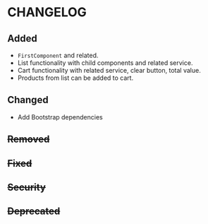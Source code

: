 # CHANGELOG
## Added
- `FirstComponent` and related.
- List functionality with child components and related service.
- Cart functionality with related service, clear button, total value.
- Products from list can be added to cart.
## Changed
- Add Bootstrap dependencies 
## ~~Removed~~
## ~~Fixed~~
## ~~Security~~
## ~~Deprecated~~